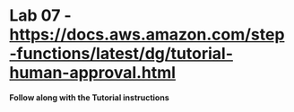 # Lab 07 - https://docs.aws.amazon.com/step-functions/latest/dg/tutorial-human-approval.html

**Follow along with the Tutorial instructions**
